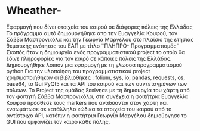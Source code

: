 # Wheather-
Εφαρμογή που δίνει στοιχεία του καιρού σε διάφορες πόλεις της Ελλάδας 
Το πρόγραμμα αυτό δημιουργήθηκε απο την Ευαγγελία Κουφού, τον Σάββα Μαστρονικόλα και την Γεωργία Μαργέλου στο πλαίσιο της ετήσιας θεματικής ενότητας του ΕΑΠ με τίτλο ¨ΠΛΗΠΡΟ- Προγραμματισμός¨
Σκοπός ήταν η δημιουργία ενός προγραμματιστικού project το οποίο θα έδινε πληροφορίες για τον καιρό σε κάποιες πόλεις της Ελλάδας. 
Δημιουργήθηκε λοιπόν μια εφαρμογή με τη γλωσσα προγραμματισμού python 
Για την υλοποίηση του προγραμματιστικού project χρησιμοποιήθηκαν οι βιβλιοθήκες : folium, sys,  io, pandas, requests, os, base64, το Gui PyQt5 και τα ΑΡΙ του καιρού και των συντεταγμένων των πόλεων.
Το Project της ομάδας ξεκίνησε με τη δημιουργία του χάρτη από τον φοιτητή Σάββα Μαστρονικόλα, στη συνέχεια η φοιτήτρια Ευαγγελία Κουφού πρόσθεσε τους markers που αναδύονται στον χάρτη και ενσωμάτωσε σε κατάλληλο κώδικα τα στοιχεία του καιρού από το αντίστοιχο API, κατόπιν η φοιτήτρια Γεωργία Μαργέλου δημιούργησε το GUI που εμφανίζει τον καιρό κάθε πόλης.
